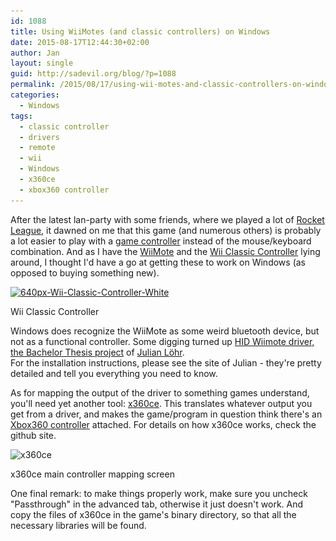 ```yaml
---
id: 1088
title: Using WiiMotes (and classic controllers) on Windows
date: 2015-08-17T12:44:30+02:00
author: Jan
layout: single
guid: http://sadevil.org/blog/?p=1088
permalink: /2015/08/17/using-wii-motes-and-classic-controllers-on-windows/
categories:
  - Windows
tags:
  - classic controller
  - drivers
  - remote
  - wii
  - Windows
  - x360ce
  - xbox360 controller
---
```

After the latest lan-party with some friends, where we played a lot of <a href="http://rocketleague.psyonix.com/" target="_blank">Rocket League</a>, it dawned on me that this game (and numerous others) is probably a lot easier to play with a <a href="https://en.wikipedia.org/wiki/Game_controller" target="_blank">game controller</a> instead of the mouse/keyboard combination. And as I have the <a href="https://en.wikipedia.org/wiki/Wii_Remote" target="_blank">WiiMote</a> and the <a href="https://en.wikipedia.org/wiki/Wii_Remote#Classic_Controller" target="_blank">Wii Classic Controller</a> lying around, I thought I'd have a go at getting these to work on Windows (as opposed to buying something new).

<div id="attachment_1095" style="width: 650px" class="wp-caption aligncenter">
  <a href="/assets/images/2015/08/640px-Wii-Classic-Controller-White.jpg"><img aria-describedby="caption-attachment-1095" class="wp-image-1095 size-full" src="/assets/images/2015/08/640px-Wii-Classic-Controller-White.jpg" alt="640px-Wii-Classic-Controller-White" width="640" height="355" srcset="/assets/images/2015/08/640px-Wii-Classic-Controller-White.jpg 640w, /assets/images/2015/08/640px-Wii-Classic-Controller-White-300x166.jpg 300w, /assets/images/2015/08/640px-Wii-Classic-Controller-White-250x139.jpg 250w, /assets/images/2015/08/640px-Wii-Classic-Controller-White-150x83.jpg 150w" sizes="(max-width: 640px) 100vw, 640px" /></a>
  
  <p id="caption-attachment-1095" class="wp-caption-text">
    Wii Classic Controller
  </p>
</div>

Windows does recognize the WiiMote as some weird bluetooth device, but not as a functional controller. Some digging turned up <a href="http://julianloehr.de/educational-work/hid-wiimote/" target="_blank">HID Wiimote driver, the Bachelor Thesis project</a> of <a href="http://julianloehr.de/" target="_blank">Julian Löhr</a>.  
For the installation instructions, please see the site of Julian - they're pretty detailed and tell you everything you need to know.

As for mapping the output of the driver to something games understand, you'll need yet another tool: <a href="https://github.com/x360ce/x360ce" target="_blank">x360ce</a>. This translates whatever output you get from a driver, and makes the game/program in question think there's an <a href="https://en.wikipedia.org/wiki/Xbox_360_Controller" target="_blank">Xbox360 controller</a> attached. For details on how x360ce works, check the github site.

<div id="attachment_1097" style="width: 702px" class="wp-caption aligncenter">
  <img aria-describedby="caption-attachment-1097" class="wp-image-1097 size-full" src="/assets/images/2015/08/x360ce.png" alt="x360ce" width="692" height="635" srcset="/assets/images/2015/08/x360ce.png 692w, /assets/images/2015/08/x360ce-300x275.png 300w, /assets/images/2015/08/x360ce-163x150.png 163w, /assets/images/2015/08/x360ce-150x138.png 150w" sizes="(max-width: 692px) 100vw, 692px" />
  
  <p id="caption-attachment-1097" class="wp-caption-text">
    x360ce main controller mapping screen
  </p>
</div>

One final remark: to make things properly work, make sure you uncheck "Passthrough" in the advanced tab, otherwise it just doesn't work. And copy the files of x360ce in the game's binary directory, so that all the necessary libraries will be found.